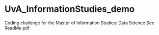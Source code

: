 # UvA_InformationStudies_demo
Coding challenge for the Master of Information Studies: Data Science
See ReadMe pdf
